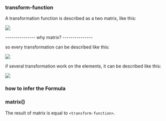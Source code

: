 ### transform-function

A transformation function is described as a two matrix, like this:

![](http://with.muyunyun.cn/32d9ec359e0199ddbb0741b0b79bc1a9.jpg)

--------------- why matrix? ---------------

so every transformation can be described like this:

![](http://with.muyunyun.cn/74244bb9e6cb2e93a5756021b2c5895d.jpg)

if several transformation work on the elements, it can be described like this:

![](http://with.muyunyun.cn/3de22426e661a9d6faefe0f608d444f2.jpg)

### how to infer the Formula


### matrix()

The result of matrix is equal to `<transform-function>`.
